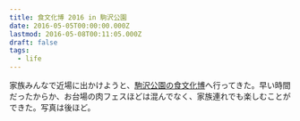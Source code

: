 ```yaml
---
title: 食文化博 2016 in 駒沢公園
date: 2016-05-05T00:00:00.000Z
lastmod: 2016-05-08T00:11:05.000Z
draft: false
tags:
  - life
---
```


家族みんなで近場に出かけようと、[駒沢公園の食文化博](http://www.enjoytokyo.jp/amuse/event/1263994/)へ行ってきた。早い時間だったからか、お台場の肉フェスほどは混んでなく、家族連れでも楽しむことができた。写真は後ほど。
